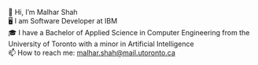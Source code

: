 👋 Hi, I’m Malhar Shah  
🖥️ I am Software Developer at IBM  
🎓 I have a Bachelor of Applied Science in Computer Engineering from the University of Toronto with a minor in Artificial Intelligence  
📫 How to reach me: malhar.shah@mail.utoronto.ca  

